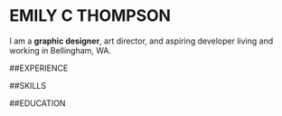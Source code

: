 # EMILY C THOMPSON
I am a **graphic designer**, art director, and aspiring developer living and working in Bellingham, WA.

##EXPERIENCE


##SKILLS

##EDUCATION
